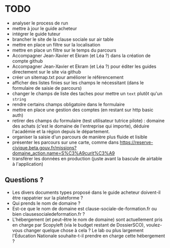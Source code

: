 # TODO

- analyser le process de run
- mettre à jour le guide acheteur
- intégrer le guide tuteur
- brancher le site de la clause sociale sur air table
- mettre en place un filtre sur la localisation
- mettre en place un filtre sur le temps du parcours
- Accompagner Jean-Xavier et Ekram (et Léa ?) dans la création de compte github
- Accompagner Jean-Xavier et Ekram (et Léa ?) pour éditer les guides directement sur le site via github
- créer un sitemap.txt pour améliorer le référencement
- afficher des listes finies sur les champs le nécessitant (dans le formulaire de saisie de parcours)
- changer le champs de liste des taches pour mettre un `text` plutôt qu'un `string`
- rendre certains champs obligatoire dans le formulaire
- mettre en place une gestion des comptes (en restant sur http basic auth)
- retirer des champs du formulaire (test utilisateur tutrice pilote) : domaine des achats (c'est le domaine de l'entreprise qui importe), déduire l'académie et la région depuis le département.
- organiser la saisie d'un parcours de manière plus fluide et lisible
- présenter les parcours sur une carte, comme dans https://reserve-civique.beta.gouv.fr/missions?domaine_action.name=S%C3%A9curit%C3%A9
- transférer les données en production (juste avant la bascule de airtable à l'application)

## Questions ?

- Les divers documents types proposé dans le guide acheteur doivent-il être rappatrier sur la plateforme ?
- Qui prends le nom de domaine ?
- Est-ce que le nom de domaine est clause-sociale-de-formation.fr ou bien clausesocialedeformation.fr ?
- L'hébergement (et peut-être le nom de domaine) sont actuellement pris en charge par Scopyleft (via le budget restant de DossierSCO), voulez-vous changer quelque chose à cela ? Le lab ou plus largement l'Éducation Nationale souhaite-t-il prendre en charge cette hébergement ?
